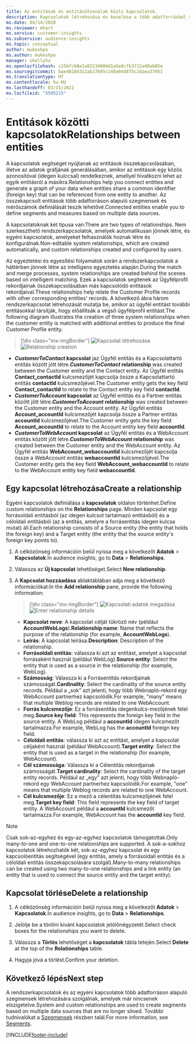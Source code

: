 ```yaml
---
title: Az entitások és entitásútvonalak közti kapcsolatok.
description: Kapcsolatok létrehozása és kezelése a több adatforrásból származó entitások között.
ms.date: 04/14/2020
ms.reviewer: mhart
ms.service: customer-insights
ms.subservice: audience-insights
ms.topic: conceptual
author: mukeshpo
ms.author: mukeshpo
manager: shellyha
ms.openlocfilehash: c25bfcb8e2a8223498dd1a5e8cfb3712a40ab85e
ms.sourcegitcommit: bae40184312ab27b95c140a044875c2daea37951
ms.translationtype: HT
ms.contentlocale: hu-HU
ms.lasthandoff: 03/15/2021
ms.locfileid: "5595215"
---
```

# <a name="relationships-between-entities"></a><span data-ttu-id="044fe-103">Entitások közötti kapcsolatok</span><span class="sxs-lookup"><span data-stu-id="044fe-103">Relationships between entities</span></span>

<span data-ttu-id="044fe-104">A kapcsolatok segítséget nyújtanak az entitások összekapcsolásában, illetve az adatok gráfjának generálásában, amikor az entitások egy közös azonosítóval (idegen kulccsal) rendelkeznek, amellyel hivatkozni lehet az egyik entitásról a másikra.</span><span class="sxs-lookup"><span data-stu-id="044fe-104">Relationships help you connect entities and generate a graph of your data when entities share a common identifier (foreign key) that can be referenced from one entity to another.</span></span> <span data-ttu-id="044fe-105">Az összekapcsolt entitások több adatforráson alapuló szegmensek és mérőszámok definiálását teszik lehetővé.</span><span class="sxs-lookup"><span data-stu-id="044fe-105">Connected entities enable you to define segments and measures based on multiple data sources.</span></span>

<span data-ttu-id="044fe-106">A kapcsolatoknak két típusa van:</span><span class="sxs-lookup"><span data-stu-id="044fe-106">There are two types of relationships.</span></span> <span data-ttu-id="044fe-107">Nem szerkeszthető rendszerkapcsolatok, amelyek automatikusan jönnek létre, és egyéni kapcsolatok, amelyeket felhasználók hoznak létre és konfigurálnak.</span><span class="sxs-lookup"><span data-stu-id="044fe-107">Non-editable system relationships, which are created automatically, and custom relationships created and configured by users.</span></span>

<span data-ttu-id="044fe-108">Az egyeztetési és egyesítési folyamatok során a rendszerkapcsolatok a háttérben jönnek létre az intelligens egyeztetés alapján.</span><span class="sxs-lookup"><span data-stu-id="044fe-108">During the match and merge processes, system relationships are created behind the scenes based on intelligent matching.</span></span> <span data-ttu-id="044fe-109">Ezek a kapcsolatok segítenek az Ügyfélprofil rekordjainak összekapcsolásában más kapcsolódó entitások rekordjaival.</span><span class="sxs-lookup"><span data-stu-id="044fe-109">These relationships help relate the Customer Profile records with other corresponding entities' records.</span></span> <span data-ttu-id="044fe-110">A következő ábra három rendszerkapcsolat létrehozását mutatja be, amikor az ügyfél entitást további entitásokkal társítják, hogy előállítsák a végső ügyfélprofil entitást.</span><span class="sxs-lookup"><span data-stu-id="044fe-110">The following diagram illustrates the creation of three system relationships when the customer entity is matched with additional entities to produce the final Customer Profile entity.</span></span>

> [!div class="mx-imgBorder"]
> <span data-ttu-id="044fe-111">![Kapcsolat létrehozása](media/relationships-entities-merge.png "Kapcsolat létrehozása")</span><span class="sxs-lookup"><span data-stu-id="044fe-111">![Relationship creation](media/relationships-entities-merge.png "Relationship creation")</span></span>

- <span data-ttu-id="044fe-112">***CustomerToContact* kapcsolat** jaz Ügyfél entitás és a Kapcsolattartó entitás között jött létre.</span><span class="sxs-lookup"><span data-stu-id="044fe-112">***CustomerToContact* relationship** was created between the Customer entity and the Contact entity.</span></span> <span data-ttu-id="044fe-113">Az Ügyfél entitás **Contact_contactId** kulcsmezőjét kapcsolja össze a Kapcsolattartó entitás **contactId** kulcsmezőjével.</span><span class="sxs-lookup"><span data-stu-id="044fe-113">The Customer entity gets the key field **Contact_contactId** to relate to the Contact entity key field **contactId**.</span></span>
- <span data-ttu-id="044fe-114">***CustomerToAccount* kapcsolat** az Ügyfél entitás és a Partner entitás között jött létre.</span><span class="sxs-lookup"><span data-stu-id="044fe-114">***CustomerToAccount* relationship** was created between the Customer entity and the Account entity.</span></span> <span data-ttu-id="044fe-115">Az Ügyfél entitás **Account_accountId** kulcsmezőjét kapcsolja össze a Partner entitás **accountId** kulcsmezőjével.</span><span class="sxs-lookup"><span data-stu-id="044fe-115">The Customer entity gets the key field **Account_accountId** to relate to the Account entity key field **accountId**.</span></span>
- <span data-ttu-id="044fe-116">***CustomerToWebAccount* kapcsolat** az Ügyfél entitás és a WebAccount entitás között jött létre.</span><span class="sxs-lookup"><span data-stu-id="044fe-116">***CustomerToWebAccount* relationship** was created between the Customer entity and the WebAccount entity.</span></span> <span data-ttu-id="044fe-117">Az Ügyfél entitás **WebAccount_webaccountId** kulcsmezőjét kapcsolja össze a WebAccount entitás **webaccountId** kulcsmezőjével.</span><span class="sxs-lookup"><span data-stu-id="044fe-117">The Customer entity gets the key field **WebAccount_webaccountId** to relate to the WebAccount entity key field **webaccountId**.</span></span>

## <a name="create-a-relationship"></a><span data-ttu-id="044fe-118">Egy kapcsolat létrehozása</span><span class="sxs-lookup"><span data-stu-id="044fe-118">Create a relationship</span></span>

<span data-ttu-id="044fe-119">Egyéni kapcsolatok definiálása a **kapcsolatok** oldalon történhet.</span><span class="sxs-lookup"><span data-stu-id="044fe-119">Define custom relationships on the **Relationships** page.</span></span> <span data-ttu-id="044fe-120">Minden kapcsolat egy forrásoldali entitásból (az idegen kulcsot tartalmazó entitásból) és a céloldali entitásból (az a entitás, amelyre a forrásentitás idegen kulcsa mutat) áll.</span><span class="sxs-lookup"><span data-stu-id="044fe-120">Each relationship consists of a Source entity (the entity that holds the foreign key) and a Target entity (the entity that the source entity's foreign key points to).</span></span>

1. <span data-ttu-id="044fe-121">A célközönség információin belül nyissa meg a következőt **Adatok** > **Kapcsolatok**.</span><span class="sxs-lookup"><span data-stu-id="044fe-121">In audience insights, go to **Data** > **Relationships**.</span></span>

2. <span data-ttu-id="044fe-122">Válassza az **Új kapcsolat** lehetőséget.</span><span class="sxs-lookup"><span data-stu-id="044fe-122">Select **New relationship**.</span></span>

3. <span data-ttu-id="044fe-123">A **Kapcsolat hozzáadása** ablaktáblában adja meg a következő információkat:</span><span class="sxs-lookup"><span data-stu-id="044fe-123">In the **Add relationship** pane, provide the following information:</span></span>

   > [!div class="mx-imgBorder"]
   > <span data-ttu-id="044fe-124">![Kapcsolati adatok megadása](media/relationships-add.png "Kapcsolati adatok megadása")</span><span class="sxs-lookup"><span data-stu-id="044fe-124">![Enter relationship details](media/relationships-add.png "Enter relationship details")</span></span>

   - <span data-ttu-id="044fe-125">**Kapcsolat neve**: A kapcsolat célját tükröző név (például **AccountWebLogs**).</span><span class="sxs-lookup"><span data-stu-id="044fe-125">**Relationship name**: Name that reflects the purpose of the relationship (for example, **AccountWebLogs**).</span></span>
   - <span data-ttu-id="044fe-126">**Leírás**: A kapcsolat leírása.</span><span class="sxs-lookup"><span data-stu-id="044fe-126">**Description**: Description of the relationship.</span></span>
   - <span data-ttu-id="044fe-127">**Forrásoldali entitás**: válassza ki azt az entitást, amelyet a kapcsolat forrásaként használ (például WebLog).</span><span class="sxs-lookup"><span data-stu-id="044fe-127">**Source entity**: Select the entity that is used as a source in the relationship (for example, WebLog).</span></span>
   - <span data-ttu-id="044fe-128">**Számosság**: Válassza ki a Forrásentitás rekordjainak számosságát.</span><span class="sxs-lookup"><span data-stu-id="044fe-128">**Cardinality**: Select the cardinality of the source entity records.</span></span> <span data-ttu-id="044fe-129">Például a „sok” azt jelenti, hogy több Webnapló-rekord egy WebAccount partnerhez kapcsolódik.</span><span class="sxs-lookup"><span data-stu-id="044fe-129">For example, "many" means that multiple Weblog records are related to one WebAccount.</span></span>
   - <span data-ttu-id="044fe-130">**Forrás kulcsmezője**: Ez a forrásentitás idegenkulcs-mezőjének felel meg.</span><span class="sxs-lookup"><span data-stu-id="044fe-130">**Source key field**: This represents the foreign key field in the source entity.</span></span> <span data-ttu-id="044fe-131">A WebLog például a **accountId** idegen kulcsmezőt tartalmazza.</span><span class="sxs-lookup"><span data-stu-id="044fe-131">For example, WebLog has the **accountId** foreign key field.</span></span>
   - <span data-ttu-id="044fe-132">**Céloldali entitás**: válassza ki azt az entitást, amelyet a kapcsolat céljaként használ (például WebAccount).</span><span class="sxs-lookup"><span data-stu-id="044fe-132">**Target entity**: Select the entity that is used as a target in the relationship (for example, WebAccount).</span></span>
   - <span data-ttu-id="044fe-133">**Cél számossága**: Válassza ki a Célentitás rekordjainak számosságát.</span><span class="sxs-lookup"><span data-stu-id="044fe-133">**Target cardinality**: Select the cardinality of the target entity records.</span></span> <span data-ttu-id="044fe-134">Például az „egy” azt jelenti, hogy több Webnapló-rekord egy WebAccount partnerhez kapcsolódik.</span><span class="sxs-lookup"><span data-stu-id="044fe-134">For example, "one" means that multiple Weblog records are related to one WebAccount.</span></span>
   - <span data-ttu-id="044fe-135">**Cél kulcsmezője**: Ez a mező a célentitás kulcsmezőjének felel meg.</span><span class="sxs-lookup"><span data-stu-id="044fe-135">**Target key field**: This field represents the key field of target entity.</span></span> <span data-ttu-id="044fe-136">A WebAccount például a **accountId** kulcsmezőt tartalmazza.</span><span class="sxs-lookup"><span data-stu-id="044fe-136">For example, WebAccount has the **accountId** key field.</span></span>

> [!NOTE]
> <span data-ttu-id="044fe-137">Csak sok-az-egyhez és egy-az-egyhez kapcsolatok támogatottak.</span><span class="sxs-lookup"><span data-stu-id="044fe-137">Only many-to-one and one-to-one relationships are supported.</span></span> <span data-ttu-id="044fe-138">A sok-a-sokhoz kapcsolatok létrehozhatók két, sok-az-egyhez kapcsolat és egy kapcsolóentitás segítségével (egy entitás, amely a forrásoldali entitás és a céloldali entitás összekapcsolására szolgál).</span><span class="sxs-lookup"><span data-stu-id="044fe-138">Many-to-many relationships can be created using two many-to-one relationships and a link entity (an entity that is used to connect the source entity and the target entity).</span></span>

## <a name="delete-a-relationship"></a><span data-ttu-id="044fe-139">Kapcsolat törlése</span><span class="sxs-lookup"><span data-stu-id="044fe-139">Delete a relationship</span></span>

1. <span data-ttu-id="044fe-140">A célközönség információin belül nyissa meg a következőt **Adatok** > **Kapcsolatok**.</span><span class="sxs-lookup"><span data-stu-id="044fe-140">In audience insights, go to **Data** > **Relationships**.</span></span>

2. <span data-ttu-id="044fe-141">Jelölje be a törölni kívánt kapcsolatok jelölőnégyzetét.</span><span class="sxs-lookup"><span data-stu-id="044fe-141">Select check boxes for the relationships you want to delete.</span></span>

3. <span data-ttu-id="044fe-142">Válassza a **Törlés** lehetőséget a **kapcsolatok** tábla tetején.</span><span class="sxs-lookup"><span data-stu-id="044fe-142">Select **Delete** at the top of the **Relationships** table.</span></span>

4. <span data-ttu-id="044fe-143">Hagyja jóvá a törlést.</span><span class="sxs-lookup"><span data-stu-id="044fe-143">Confirm your deletion.</span></span>

## <a name="next-step"></a><span data-ttu-id="044fe-144">Következő lépés</span><span class="sxs-lookup"><span data-stu-id="044fe-144">Next step</span></span>

<span data-ttu-id="044fe-145">A rendszerkapcsolatok és az egyéni kapcsolatok több adatforráson alapuló szegmensek létrehozására szolgálnak, amelyek már nincsenek elszigetelve.</span><span class="sxs-lookup"><span data-stu-id="044fe-145">System and custom relationships are used to create segments based on multiple data sources that are no longer siloed.</span></span> <span data-ttu-id="044fe-146">További tudnivalókat a [Szegmensek](segments.md) részben talál.</span><span class="sxs-lookup"><span data-stu-id="044fe-146">For more information, see [Segments](segments.md).</span></span>


[!INCLUDE[footer-include](../includes/footer-banner.md)]